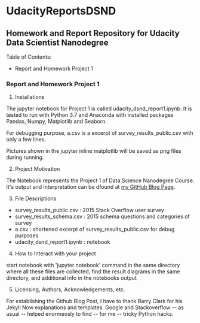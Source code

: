 # UdacityReportsDSND

## Homework and Report Repository for Udacity Data Scientist Nanodegree

Table of Contents:
+ Report and Homework Project 1

### Report and Homework Project 1

1. Installations

The jupyter notebook for Project 1 is called udacity_dsnd_report1.ipynb.
It is tested to run with Python 3.7 and Anaconda with installed packages Pandas, Numpy, Matplotlib and Seaborn.

For debugging purpose, a.csv is a excerpt of survey_results_public.csv with only a few lines.

Pictures shown in the jupyter inline matplotlib will be saved as png files during running.

2. Project Motivation

The Notebook represents the Project 1 of Data Science Nanodegree Course. It's output and interpretation can be dfound at [my GitHub Blog Page](https://ubiquarum66.github.io/).

3. File Descriptions

+ survey_results_public.csv : 2015 Stack Overflow user survey
+ survey_results_schema.csv : 2015 schema questions and categories of survey
+ a.csv : shortened excerpt of survey_results_public.csv for debug purposes
+ udacity_dsnd_report1.ipynb : notebook

4. How to Interact with your project

start notebook with 'jupyter notebook' command in the same directory where all these files are collected,
find the result diagrams in the same directory,  and additional info in the notebooks output

5. Licensing, Authors, Acknowledgements, etc.

For establishing the Github Blog Post, I have to thank Barry Clark for his Jekyll Now explanations and templates.
Google and Stackoverflow -- as usual -- helped enormeosly to find -- for me -- tricky Python hacks.
